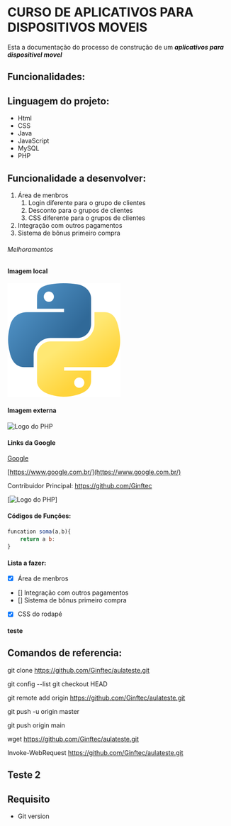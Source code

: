 # CURSO DE APLICATIVOS PARA DISPOSITIVOS MOVEIS

Esta a documentação do processo de construção de um **_aplicativos para dispositivel movel_**

## Funcionalidades:

## Linguagem do projeto:

* Html
* CSS
* Java
* JavaScript
* MySQL
* PHP

## Funcionalidade a desenvolver:

1. Área de menbros
    1. Login diferente para o grupo de clientes
    2. Desconto para o grupos de clientes
    3. CSS diferente para o grupos de clientes
2. Integração com outros pagamentos
3. Sistema de bônus primeiro compra

###### Melhoramentos

#### Imagem local

![Logo do Python](img/python.png)

#### Imagem externa

![Logo do PHP](https://pngimg.com/uploads/php/php_PNG50.png)


#### Links da Google

[Google](https://www.google.com.br/)

[https://www.google.com.br/](https://www.google.com.br/)

Contribuidor Principal: https://github.com/Ginftec

[![Logo do PHP](https://pngimg.com/uploads/php/php_PNG50.png)]

#### Códigos de Funções:

```javaScript 
funcation soma(a,b){
    return a b:
}
```

#### Lista a fazer:

- [x] Área de menbros
- [] Integração com outros pagamentos
- [] Sistema de bônus primeiro compra
- [x] CSS do rodapé 

#### teste

## Comandos de referencia:

git clone https://github.com/Ginftec/aulateste.git

git config --list
git checkout HEAD <nome do arquivo>

git remote add origin https://github.com/Ginftec/aulateste.git

git push -u origin master

git push origin main


wget https://github.com/Ginftec/aulateste.git

Invoke-WebRequest https://github.com/Ginftec/aulateste.git

## Teste 2


## Requisito
- Git version